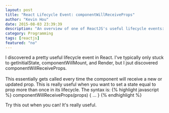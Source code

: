 ```yaml
---
layout: post
title: "React Lifecycle Event: componentWillReceiveProps"
author: "Kevin Hou"
date: 2015-08-03 23:39:39
description: "An overview of one of ReactJS's useful lifecycle events: componentWillReceiveProps"
category: Programming
tags: [reactjs]
featured: "no"
---
```

I discovered a pretty useful lifecycle event in React. I've typically only stuck to getInitialState, componentWillMount, and Render, but I jsut discovered componentWillReceiveProps.
<br/>
<br/>
This essentially gets called every time the component will receive a new or updated prop. This is really useful when you want to set a state equal to prop more than once in its lifecycle. The syntax is:
{% highlight javascript %}
componentWillReceiveProps(props) {
  ...
}
{% endhighlight %}
 
Try this out when you can! It's really useful.
